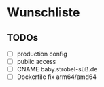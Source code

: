 # Wunschliste

## TODOs
- [ ] production config
- [ ] public access
- [ ] CNAME baby.strobel-süß.de
- [ ] Dockerfile fix arm64/amd64

